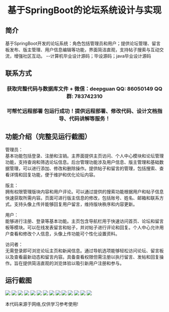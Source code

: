 <p><h1 align="center">基于SpringBoot的论坛系统设计与实现</h1></p>

## 简介
基于SpringBoot开发的论坛系统：角色包括管理员和用户；提供论坛管理、留言板发布、版主管理、用户信息编辑等功能，界面简洁直观，支持帖子搜索与互动交流，增强社区互动。    --计算机毕业设计源码；毕设源码；java毕业设计源码


## 联系方式
<p><h3 align="center">获取完整代码与数据库文件 + 微信：deepguan QQ: 86050149 QQ群: 783742310</h3></p>
<p><h3 align="center">可帮忙远程部署 包运行成功！提供远程部署、修改代码、设计文档指导、代码讲解等服务！</h3></p>

## 功能介绍（完整见运行截图）
管理员：  
基本功能包括登录、注册和注销。主界面提供主页访问、个人中心模块和论坛管理功能，支持查询和筛选论坛信息。后台管理功能涉及用户信息、版主管理和基础数据管理，可以进行添加、修改和删除操作。提供帖子和留言的管理，包括搜索、查看详情和回复功能，便于维护和优化论坛内容。

版主：  
拥有权限管理版块内容和用户评论。可以通过提供的搜索功能根据用户和帖子信息快速获取所需内容。页面可进行版主信息的修改，包括账号、姓名、邮箱和联系方式。支持头像上传并能够回复用户留言，维持版块秩序和内容更新。

用户：  
能够进行注册、登录等基本功能。主页包含导航栏用于快速访问首页、论坛和留言板等模块。可以在线发表留言和帖子，并对帖子进行评论和回复。个人中心允许用户查看和修改个人信息，头像上传功能可个性化设置资料。

访问者：  
无需登录即可浏览论坛主页和新闻信息。通过导航选项能够轻松访问论坛、留言板以及查看最新动态和留言内容。具备查看权限但需注册以执行留言、发帖和回复操作。旨在提供简洁直观的浏览体验以吸引新用户注册和参与。


## 运行截图
![](img/001.jpg)
![](img/002.jpg)
![](img/003.jpg)
![](img/004.jpg)
![](img/005.jpg)
![](img/006.jpg)
![](img/007.jpg)
![](img/008.jpg)
![](img/009.jpg)
![](img/010.jpg)
![](img/011.jpg)
![](img/012.jpg)
![](img/013.jpg)
![](img/014.jpg)

<p>本代码来源于网络,仅供学习参考使用!</p>
